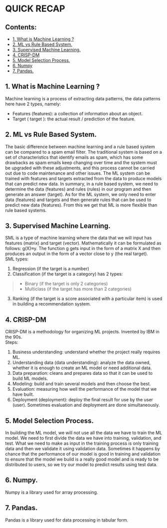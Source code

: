 # QUICK RECAP

## Contents:
* [1. What is Machine Learning ?](https://github.com/FarrazNouval/ml_zoomcamp/edit/main/Week-1/README.md#1-what-is-machine-learning-)
* [2. ML vs Rule Based System.](https://github.com/FarrazNouval/ml_zoomcamp/edit/main/Week-1/README.md#2-ml-vs-rule-based-system)
* [3. Supervised Machine Learning.](https://github.com/FarrazNouval/ml_zoomcamp/edit/main/Week-1/README.md#3-supervised-machine-learning)
* [4. CRISP-DM](https://github.com/FarrazNouval/ml_zoomcamp/edit/main/Week-1/README.md#4-crisp-dm)
* [5. Model Selection Process.](https://github.com/FarrazNouval/ml_zoomcamp/edit/main/Week-1/README.md#5-model-selection-process)
* [6. Numpy](https://github.com/FarrazNouval/ml_zoomcamp/edit/main/Week-1/README.md#6-numpy)
* [7. Pandas.](https://github.com/FarrazNouval/ml_zoomcamp/edit/main/Week-1/README.md#7-pandas)

## 1. What is Machine Learning ?
Machine learning is a process of extracting data patterns, the data patterns here have 2 types, namely: 
* Features (features): a collection of information about an object. 
* Target ( target ): the actual result / prediction of the feature. 

## 2. ML vs Rule Based System. 
The basic difference between machine learning and a rule based system can be compared to a spam email filter.
The traditional system is based on a set of characteristics that identify emails as spam, which has some drawbacks as spam emails keep changing over time and the system must be upgraded with these adjustments, and this process cannot be carried out due to code maintenance and other issues.
The ML system can be trained with features and targets extracted from the data to produce models that can predict new data. 
In summary, in a rule based system, we need to determine the data (features) and rules (rules) in our program and then generate an answer (target). As for the ML system, we only need to enter data (features) and targets and then generate rules that can be used to predict new data (features). 
From this we get that ML is more flexible than rule based systems.

## 3. Supervised Machine Learning.
SML is a type of machine learning where the data that we will input has features (matrix) and target (vector).
Mathematically it can be formulated as follows: g(X)≈y. The function g gets input in the form of a matrix X and then produces an output in the form of a vector close to y (the real target).<br>
SML types: 
1. Regression (if the target is a number) 
2. Classification (if the target is a category) has 2 types:
> * Binary (if the target is only 2 categories)
> * Multiclass (if the target has more than 2 categories)
3. Ranking (if the target is a score associated with a particular item) is used in building a recommendation system.

## 4. CRISP-DM 
CRISP-DM is a methodology for organizing ML projects. Invented by IBM in the 90s.
<br>
Steps: 
1. Business understanding: understand whether the project really requires ML. 
2. Understanding data (data understanding): analyze the data owned, whether it is enough to create an ML model or need additional data. 
3. Data preparation: cleans and prepares data so that it can be used to build ML models.
4. Modeling: build and train several models and then choose the best. 
5. Evaluation: measuring how well the performance of the model that we have built.
6. Deployment (deployment): deploy the final result for use by the user (user). 
Sometimes evaluation and deployment are done simultaneously.

## 5. Model Selection Process.
In building the ML model, we will not use all the data we have to train the ML model. We need to first divide the data we have into training, validation, and test. What we need to make as input in the training process is only training data and then we validate it using validation data. Sometimes it happens by chance that the performance of our model is good in training and validation to ensure that the model we build is a really good model and is ready to be distributed to users, so we try our model to predict results using test data.

## 6. Numpy.
Numpy is a library used for array processing.

## 7. Pandas.
Pandas is a library used for data processing in tabular form.
